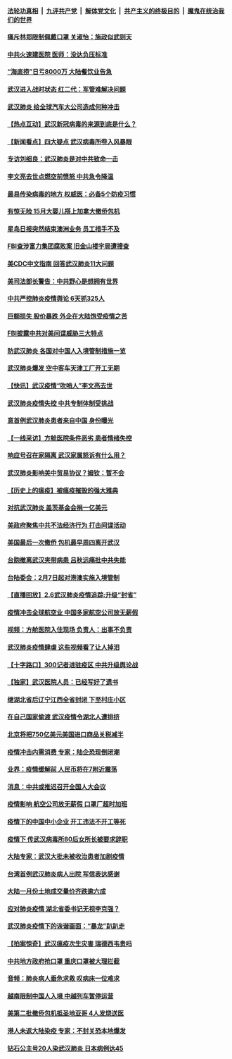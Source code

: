 ####  [法轮功真相](../../../../basic/blob/master/README.md?t=02071013) &nbsp;|&nbsp; [九评共产党](../../../../9ping.md/blob/master/README.md?t=02071013) &nbsp;|&nbsp; [解体党文化](../../../../jtdwh.md/blob/master/README.md?t=02071013)  &nbsp;|&nbsp; [共产主义的终极目的](../../../../gczydzjmd.md/blob/master/README.md?t=02071013) &nbsp;|&nbsp; [魔鬼在统治我们的世界](../../../../mgztzwmdsj.md/blob/master/README.md?t=02071013) 

#### [痛斥林郑限制佩戴口罩 关淑怡：施政似武则天](../pages/nsc413/n11849645.md?t=02071013) 

#### [中共火速建医院 医师：没达负压标准](../pages/nsc413/n11848938.md?t=02071013) 

#### [“海底捞”日亏8000万 大陆餐饮业告急](../pages/nsc413/n11850010.md?t=02071013) 

#### [武汉进入战时状态 红二代：军管难解决问题](../pages/nsc413/n11849976.md?t=02071013) 

#### [武汉肺炎 给全球汽车大公司造成何种冲击](../pages/nsc413/n11850056.md?t=02071013) 

#### [【热点互动】武汉新冠病毒的来源到底是什么？](../pages/nsc413/n11849749.md?t=02071013) 

#### [【新闻看点】四大疑点 武汉病毒所卷入风暴眼](../pages/nsc413/n11849608.md?t=02071013) 

#### [专访刘细良：武汉肺炎是对中共致命一击](../pages/nsc413/n11849934.md?t=02071013) 

#### [李文亮去世点燃空前愤怒 中共急令降温](../pages/nsc413/n11849864.md?t=02071013) 

#### [最易传染病毒的地方 权威医：必备5个防疫习惯](../pages/nsc413/n11849662.md?t=02071013) 

#### [有惊无险 15月大婴儿搭上加拿大撤侨包机](../pages/nsc413/n11849698.md?t=02071013) 

#### [星岛日报突然结束澳洲业务 员工措手不及](../pages/nsc413/n11849722.md?t=02071013) 

#### [FBI查涉富力集团腐败案 旧金山楼宇局遭搜查](../pages/nsc413/n11848419.md?t=02071013) 

#### [美CDC中文指南 回答武汉肺炎11大问题](../pages/nsc413/n11849703.md?t=02071013) 

#### [美司法部长警告：中共野心是想拥有世界](../pages/nsc413/n11849769.md?t=02071013) 

#### [中共严控肺炎疫情舆论 6天抓325人](../pages/nsc413/n11849529.md?t=02071013) 

#### [巨额损失 股价暴跌 外企在大陆饱受疫情之苦](../pages/nsc413/n11849651.md?t=02071013) 

#### [FBI披露中共对美间谍威胁三大特点](../pages/nsc413/n11849700.md?t=02071013) 

#### [防武汉肺炎 各国对中国人入境管制措施一览](../pages/nsc413/n11838726.md?t=02071013) 

#### [武汉肺炎爆发 空中客车天津工厂开工无期](../pages/nsc413/n11849634.md?t=02071013) 

#### [【快讯】武汉疫情“吹哨人”李文亮去世](../pages/nsc413/n11849459.md?t=02071013) 

#### [武汉肺炎疫情失控 中共专制体制受挑战](../pages/nsc413/n11849457.md?t=02071013) 

#### [意首例武汉肺炎患者来自中国 身份曝光](../pages/nsc413/n11849454.md?t=02071013) 

#### [【一线采访】方舱医院条件恶劣 患者情绪失控](../pages/nsc413/n11848910.md?t=02071013) 

#### [响应号召在家隔离 武汉家属怒诉有什么用？](../pages/nsc413/n11849412.md?t=02071013) 

#### [武汉肺炎影响美中贸易协议？姆钦：暂不会](../pages/nsc413/n11849497.md?t=02071013) 

#### [【历史上的瘟疫】被瘟疫摧毁的强大雅典](../pages/nsc413/n11849036.md?t=02071013) 

#### [对抗武汉肺炎 盖茨基金会捐一亿美元](../pages/nsc413/n11848953.md?t=02071013) 

#### [美政府聚焦中共不法经济行为 打击间谍活动](../pages/nsc413/n11849322.md?t=02071013) 

#### [美国最后一次撤侨 包机最早周四离开武汉](../pages/nsc413/n11849395.md?t=02071013) 

#### [台胞撤离武汉夹带病患 吕秋远痛批中共失能](../pages/nsc413/n11849153.md?t=02071013) 

#### [台陆委会：2月7日起对港澳实施入境管制](../pages/nsc413/n11848681.md?t=02071013) 

#### [【直播回放】2.6武汉肺炎疫情追踪:升级“封省”](../pages/nsc413/n11848948.md?t=02071013) 

#### [疫情冲击全球航空业 中国多家航空公司放无薪假](../pages/nsc413/n11849188.md?t=02071013) 


#### [视频：方舱医院入住现场 负责人：出事不负责](../pages/nsc413/n11845312.md?t=02071013) 

#### [武汉肺炎疫情肆虐 这些视频看了让人掉泪](../pages/nsc413/n11848904.md?t=02071013) 

#### [【十字路口】300记者进驻疫区 中共升级舆论战](../pages/nsc413/n11847578.md?t=02071013) 

#### [【独家】武汉医院人员：已经写好了遗书](../pages/nsc413/n11848942.md?t=02071013) 

#### [继湖北省后辽宁江西全省封闭 下至村庄小区](../pages/nsc413/n11848814.md?t=02071013) 

#### [在自己国家偷渡 武汉疫情令湖北人遭排挤](../pages/nsc413/n11848737.md?t=02071013) 

#### [北京将把750亿美元美国进口商品关税减半](../pages/nsc413/n11848896.md?t=02071013) 

#### [疫情冲击内需消费 专家：陆企恐现倒闭潮](../pages/nsc413/n11849265.md?t=02071013) 

#### [业界：疫情缓解前 人民币将在7附近震荡](../pages/nsc413/n11848445.md?t=02071013) 

#### [消息：中共或推迟召开全国人大会议](../pages/nsc413/n11848698.md?t=02071013) 

#### [疫情影响 航空公司放无薪假 口罩厂超时加班](../pages/nsc413/n11848173.md?t=02071013) 

#### [疫情下的中国中小企业 开工违法不开工等死](../pages/nsc413/n11848520.md?t=02071013) 

#### [疫情下 传武汉病毒所80后女所长被要求辞职](../pages/nsc413/n11842494.md?t=02071013) 

#### [大陆专家：武汉大批未被收治患者加剧疫情](../pages/nsc413/n11848163.md?t=02071013) 

#### [台湾首例武汉肺炎病人出院 写信表达感谢](../pages/nsc413/n11848408.md?t=02071013) 

#### [大陆一月份土地成交量价齐跌逾六成](../pages/nsc413/n11847770.md?t=02071013) 

#### [应对肺炎疫情 湖北省委书记无视李克强？](../pages/nsc413/n11848018.md?t=02071013) 

#### [武汉肺炎疫情下的诙谐画面：“暴龙”趴趴走](../pages/nsc413/n11848057.md?t=02071013) 

#### [【拍案惊奇】武汉瘟疫次生灾害 瑞德西韦贵吗](../pages/nsc413/n11847587.md?t=02071013) 

#### [中共地方政府抢口罩 重庆口罩被大理拦截](../pages/nsc413/n11848150.md?t=02071013) 

#### [音频：肺炎病人垂危求救 叹病床一位难求](../pages/nsc413/n11847883.md?t=02071013) 

#### [越南限制中国人入境 中越列车暂停运营](../pages/nsc413/n11847844.md?t=02071013) 

#### [美第二批撤侨包机抵圣地亚哥 4人发烧送医](../pages/nsc413/n11847923.md?t=02071013) 

#### [港人未返大陆染疫 专家：不封关恐本地爆发](../pages/nsc413/n11848021.md?t=02071013) 

#### [钻石公主号20人染武汉肺炎 日本病例达45](../pages/nsc413/n11847823.md?t=02071013) 

